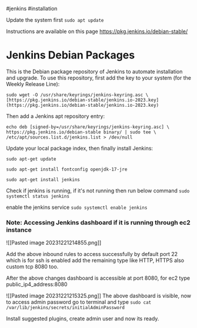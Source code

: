 #jenkins #installation


Update the system first
`sudo apt update`

Instructions are available on this page
https://pkg.jenkins.io/debian-stable/



# Jenkins Debian Packages

This is the Debian package repository of Jenkins to automate installation and upgrade. To use this repository, first add the key to your system (for the Weekly Release Line):

`sudo wget -O /usr/share/keyrings/jenkins-keyring.asc \     [https://pkg.jenkins.io/debian-stable/jenkins.io-2023.key](https://pkg.jenkins.io/debian-stable/jenkins.io-2023.key)`
  

Then add a Jenkins apt repository entry:

`echo deb [signed-by=/usr/share/keyrings/jenkins-keyring.asc] \     https://pkg.jenkins.io/debian-stable binary/ | sudo tee \     /etc/apt/sources.list.d/jenkins.list > /dev/null`
  

Update your local package index, then finally install Jenkins:

````
sudo apt-get update
````

````
sudo apt-get install fontconfig openjdk-17-jre
````

````
sudo apt-get install jenkins
````

Check if jenkins is running, if it's not running then run below command
`sudo systemctl status jenkins`

 enable the jenkins service
`sudo systemctl enable jenkins`



### Note: Accessing Jenkins dashboard if it is running through ec2 instance 

![[Pasted image 20231221214855.png]]

Add the above inbound rules to access successfully by default port 22 which is for ssh is enabled add the remaining type like HTTP, HTTPS also custom tcp 8080 too.

After the above changes dashboard is accessible at port 8080, for ec2 type
public_ip4_address:8080

![[Pasted image 20231221215325.png]]
The above dashboard is visible, now to access admin password go to terminal and type
`sudo cat /var/lib/jenkins/secrets/initialAdminPassword`

Install suggested plugins, create admin user and now its ready.


